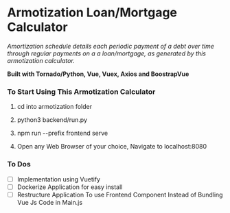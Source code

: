 # Armotization Loan/Mortgage Calculator

*Amortization schedule details each periodic payment of a debt over time through regular payments on a a loan/mortgage, as generated by this armotization calculator.*

**Built with Tornado/Python, Vue, Vuex, Axios and BoostrapVue**

### To Start Using This Armotization Calculator

1. cd into armotization folder

2. python3 backend/run.py

3. npm run --prefix frontend serve

4. Open any Web Browser of your choice, Navigate to localhost:8080

### To Dos
- [ ] Implementation using Vuetify
- [ ] Dockerize Application for easy install
- [ ] Restructure Application To use Frontend Component Instead of Bundling Vue Js Code in Main.js
